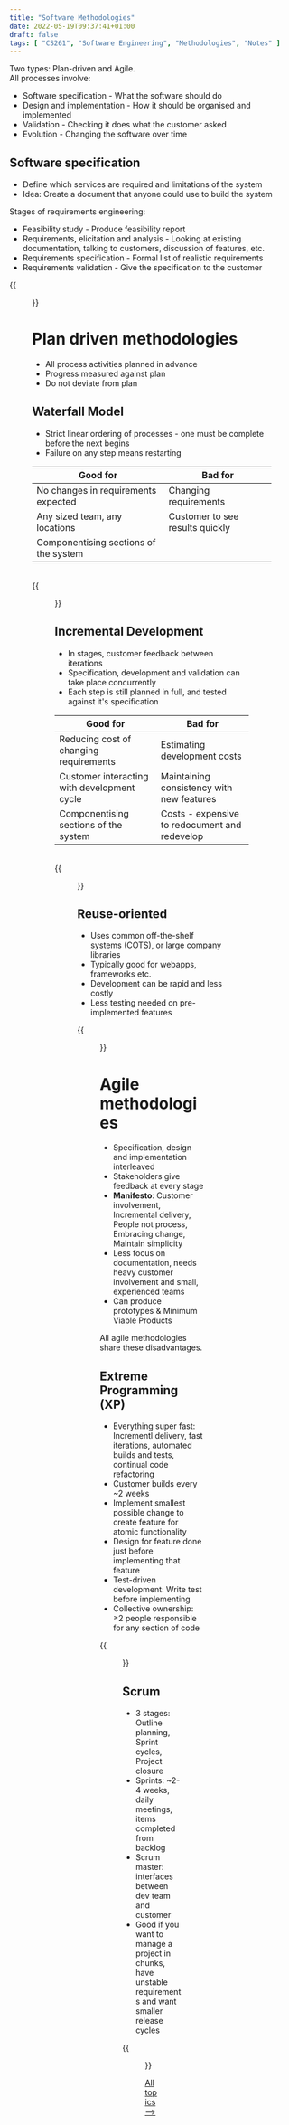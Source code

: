 ```yaml
---
title: "Software Methodologies"
date: 2022-05-19T09:37:41+01:00
draft: false
tags: [ "CS261", "Software Engineering", "Methodologies", "Notes" ]
---
```

Two types: Plan-driven and Agile.\
All processes involve:
- Software specification - What the software should do
- Design and implementation - How it should be organised and implemented
- Validation - Checking it does what the customer asked
- Evolution - Changing the software over time

## Software specification
- Define which services are required and limitations of the system
- Idea: Create a document that anyone could use to build the system

Stages of requirements engineering:
- Feasibility study - Produce feasibility report
- Requirements, elicitation and analysis - Looking at existing documentation, talking to customers, discussion of features, etc.
- Requirements specification - Formal list of realistic requirements
- Requirements validation - Give the specification to the customer

{{<figure src="/specification.png" height=300 title="Requirements Engineering Stages">}}

# Plan driven methodologies
- All process activities planned in advance
- Progress measured against plan
- Do not deviate from plan

## Waterfall Model
- Strict linear ordering of processes - one must be complete before the next begins
- Failure on any step means restarting

| Good for                              | Bad for                         |
|---------------------------------------|---------------------------------|
| No changes in requirements expected   | Changing requirements           |
| Any sized team, any locations         | Customer to see results quickly |
| Componentising sections of the system |                                 |

\
{{<figure src="/waterfall.png" height=300 title="Waterfall Model">}}

## Incremental Development
- In stages, customer feedback between iterations
- Specification, development and validation can take place concurrently
- Each step is still planned in full, and tested against it's specification

| Good for                                    | Bad for                                       |
|---------------------------------------------|-----------------------------------------------|
| Reducing cost of changing requirements      | Estimating development costs                  |
| Customer interacting with development cycle | Maintaining consistency with new features     |
| Componentising sections of the system       | Costs - expensive to redocument and redevelop |

\
{{<figure src="/incremental.png" height=300 title="Incremental Development">}}

## Reuse-oriented
- Uses common off-the-shelf systems (COTS), or large company libraries
- Typically good for webapps, frameworks etc.
- Development can be rapid and less costly
- Less testing needed on pre-implemented features

{{<figure src="/reuse.png" height=250 title="Reuse-oriented Software Engineering">}}

# Agile methodologies
- Specification, design and implementation interleaved
- Stakeholders give feedback at every stage
- **Manifesto**: Customer involvement, Incremental delivery, People not process, Embracing change, Maintain simplicity
- Less focus on documentation, needs heavy customer involvement and small, experienced teams
- Can produce prototypes & Minimum Viable Products

All agile methodologies share these disadvantages.

## Extreme Programming (XP)

- Everything super fast: Incrementl delivery, fast iterations, automated builds and tests, continual code refactoring
- Customer builds every ~2 weeks
- Implement smallest possible change to create feature for atomic functionality
- Design for feature done just before implementing that feature
- Test-driven development: Write test before implementing
- Collective ownership: ≥2 people responsible for any section of code

{{<figure src="/xp.png" height=300 title="Extreme Programming cycles">}}

## Scrum

- 3 stages: Outline planning, Sprint cycles, Project closure
- Sprints: ~2-4 weeks, daily meetings, items completed from backlog
- Scrum master: interfaces between dev team and customer
- Good if you want to manage a project in chunks, have unstable requirements and want smaller release cycles

{{<figure src="/scrum.png" height=200 title="Scrum Methodology Stages">}}

[All topics ⟶](/posts/cs261-index/)
